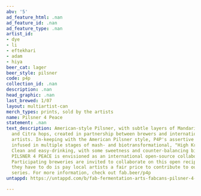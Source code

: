 ```yaml
---
abv: '5'
ad_feature_html: .nan
ad_feature_id: .nan
ad_feature_type: .nan
artist_id:
- dye
- li
- eftekhari
- adam
- hiya
beer_cat: lager
beer_style: pilsner
code: p4p
collection_id: .nan
description: .nan
head_graphic: .nan
last_brewed: 1/07
layout: multiartist-can
merch_types: prints, sold by the artists
name: Pilsner 4 Peace
statement: .nan
text_description: American-style Pilsner, with subtle layers of Mandarina Bavaria
  and Citra hops, created in partnership between brewers and international, activist
  artists. In-keeping with the American Pilsner style, P4P's assertive hoppiness is
  infused in multiple stages of mash- and biotransformational, "High Krausen" dry-hopping.
  Clean and easy-drinking, with some sweetness and counter-balancing bitterness, the
  PILSNER 4 PEACE is envisioned as an international open-source collaboration beer.
  Participating breweries are invited to collaborate on this open recipe, and all
  they have to do is pay local artists a fair price to contribute to our global art
  series. For more information, check out fab.beer/p4p
untappd: https://untappd.com/b/fab-fermentation-arts-fabcans-pilsner-4-peace-p4p/3657979

---
```

